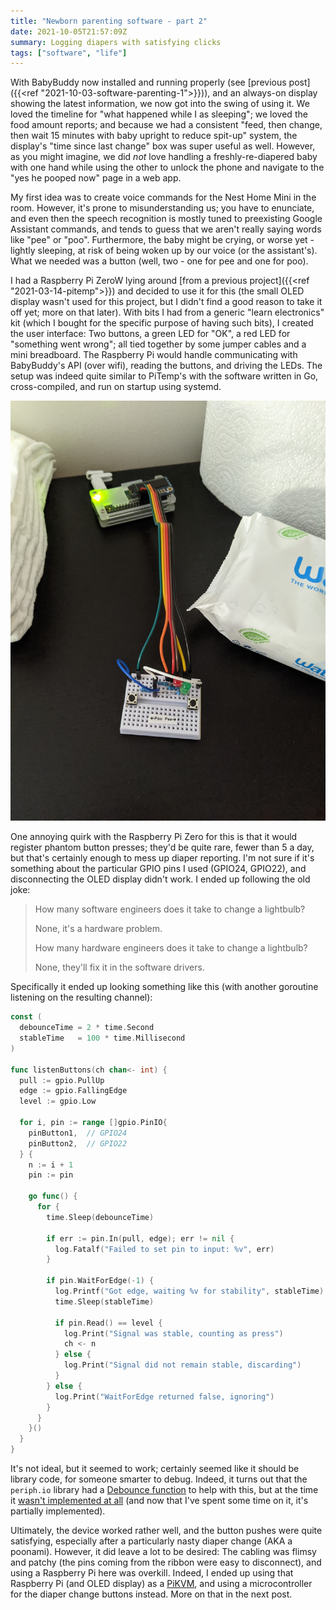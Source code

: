 ```yaml
---
title: "Newborn parenting software - part 2"
date: 2021-10-05T21:57:09Z
summary: Logging diapers with satisfying clicks
tags: ["software", "life"]
---
```


With BabyBuddy now installed and running properly (see [previous post]({{<ref "2021-10-03-software-parenting-1">}})), and an always-on display showing the latest information, we now got into the swing of using it. We loved the timeline for "what happened while I as sleeping"; we loved the food amount reports; and because we had a consistent "feed, then change, then wait 15 minutes with baby upright to reduce spit-up" system, the display's "time since last change" box was super useful as well. However, as you might imagine, we did _not_ love handling a freshly-re-diapered baby with one hand while using the other to unlock the phone and navigate to the "yes he pooped now" page in a web app.

My first idea was to create voice commands for the Nest Home Mini in the room. However, it's prone to misunderstanding us; you have to enunciate, and even then the speech recognition is mostly tuned to preexisting Google Assistant commands, and tends to guess that we aren't really saying words like "pee" or "poo". Furthermore, the baby might be crying, or worse yet - lightly sleeping, at risk of being woken up by our voice (or the assistant's). What we needed was a button (well, two - one for pee and one for poo).

I had a Raspberry Pi ZeroW lying around [from a previous project]({{<ref "2021-03-14-pitemp">}}) and decided to use it for this (the small OLED display wasn't used for this project, but I didn't find a good reason to take it off yet; more on that later). With bits I had from a generic "learn electronics" kit (which I bought for the specific purpose of having such bits), I created the user interface: Two buttons, a green LED for "OK", a red LED for "something went wrong"; all tied together by some jumper cables and a mini breadboard. The Raspberry Pi would handle communicating with BabyBuddy's API (over wifi), reading the buttons, and driving the LEDs. The setup was indeed quite similar to PiTemp's with the software written in Go, cross-compiled, and run on startup using systemd.

[poobuttons-rpi0w]: poobuttons-rpi0w.jpg

[![PooButtons on Raspberry Pi ZeroW][poobuttons-rpi0w]][poobuttons-rpi0w]

One annoying quirk with the Raspberry Pi Zero for this is that it would register phantom button presses; they'd be quite rare, fewer than 5 a day, but that's certainly enough to mess up diaper reporting. I'm not sure if it's something about the particular GPIO pins I used (GPIO24, GPIO22), and disconnecting the OLED display didn't work. I ended up following the old joke:

> How many software engineers does it take to change a lightbulb?
>
> None, it's a hardware problem.
>
> How many hardware engineers does it take to change a lightbulb?
>
> None, they'll fix it in the software drivers.

Specifically it ended up looking something like this (with another goroutine listening on the resulting channel):

```go
const (
  debounceTime = 2 * time.Second
  stableTime   = 100 * time.Millisecond
)

func listenButtons(ch chan<- int) {
  pull := gpio.PullUp
  edge := gpio.FallingEdge
  level := gpio.Low

  for i, pin := range []gpio.PinIO{
    pinButton1,  // GPIO24
    pinButton2,  // GPIO22
  } {
    n := i + 1
    pin := pin

    go func() {
      for {
        time.Sleep(debounceTime)

        if err := pin.In(pull, edge); err != nil {
          log.Fatalf("Failed to set pin to input: %v", err)
        }

        if pin.WaitForEdge(-1) {
          log.Printf("Got edge, waiting %v for stability", stableTime)
          time.Sleep(stableTime)

          if pin.Read() == level {
            log.Print("Signal was stable, counting as press")
            ch <- n
          } else {
            log.Print("Signal did not remain stable, discarding")
          }
        } else {
          log.Print("WaitForEdge returned false, ignoring")
        }
      }
    }()
  }
}
```

It's not ideal, but it seemed to work; certainly seemed like it should be library code, for someone smarter to debug. Indeed, it turns out that the `periph.io` library had a [Debounce function](https://pkg.go.dev/periph.io/x/conn/v3@v3.6.8/gpio/gpioutil#Debounce) to help with this, but at the time it [wasn't implemented at all](https://github.com/periph/conn/issues/5) (and now that I've spent some time on it, it's partially implemented).

Ultimately, the device worked rather well, and the button pushes were quite satisfying, especially after a particularly nasty diaper change (AKA a poonami). However, it did leave a lot to be desired: The cabling was flimsy and patchy (the pins coming from the ribbon were easy to disconnect), and using a Raspberry Pi here was overkill. Indeed, I ended up using that Raspberry Pi (and OLED display) as a [PiKVM](https://pikvm.org/), and using a microcontroller for the diaper change buttons instead. More on that in the next post.
